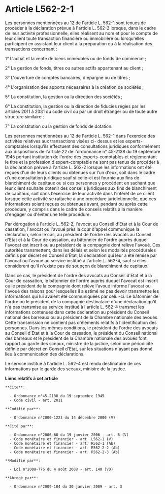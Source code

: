 # Article L562-2-1

Les personnes mentionnées au 12 de l'article L. 562-1 sont tenues de procéder à la déclaration prévue à l'article L. 562-2
lorsque, dans le cadre de leur activité professionnelle, elles réalisent au nom et pour le compte de leur client toute
transaction financière ou immobilière ou lorsqu'elles participent en assistant leur client à la préparation ou à la
réalisation des transactions concernant : 

1° L'achat et la vente de biens immeubles ou de fonds de commerce ; 

2° La gestion de fonds, titres ou autres actifs appartenant au client ; 

3° L'ouverture de comptes bancaires, d'épargne ou de titres ; 

4° L'organisation des apports nécessaires à la création de sociétés ; 

5° La constitution, la gestion ou la direction des sociétés ; 

6° La constitution, la gestion ou la direction de fiducies régies par les articles 2011 à 2031 du code civil ou par un droit
étranger ou de toute autre structure similaire ; 

7° La constitution ou la gestion de fonds de dotation. 

Les personnes mentionnées au 12 de l'article L. 562-1 dans l'exercice des activités relatives aux transactions visées ci-
dessus et les experts-comptables lorsqu'ils effectuent des consultations juridiques conformément aux dispositions de
l'article 22 de l'ordonnance n° 45-2138 du 19 septembre 1945 portant institution de l'ordre des experts-comptables et
réglementant le titre et la profession d'expert-comptable ne sont pas tenus de procéder à la déclaration prévue à l'article
L. 562-2 lorsque les informations ont été reçues d'un de leurs clients ou obtenues sur l'un d'eux, soit dans le cadre d'une
consultation juridique sauf si celle-ci est fournie aux fins de blanchiment de capitaux ou si ces personnes y procèdent en
sachant que leur client souhaite obtenir des conseils juridiques aux fins de blanchiment de capitaux, soit dans l'exercice de
leur activité dans l'intérêt de ce client lorsque cette activité se rattache à une procédure juridictionnelle, que ces
informations soient reçues ou obtenues avant, pendant ou après cette procédure, y compris dans le cadre de conseils relatifs
à la manière d'engager ou d'éviter une telle procédure. 

Par dérogation à l'article L. 562-2, l'avocat au Conseil d'Etat et à la Cour de cassation, l'avocat ou l'avoué près la cour
d'appel communique la déclaration, selon le cas, au président de l'ordre des avocats au Conseil d'Etat et à la Cour de
cassation, au bâtonnier de l'ordre auprès duquel l'avocat est inscrit ou au président de la compagnie dont relève l'avoué.
Ces autorités transmettent, dans les délais et selon les modalités procédurales définis par décret en Conseil d'Etat, la
déclaration qui leur a été remise par l'avocat ou l'avoué au service institué à l'article L. 562-4, sauf si elles considèrent
qu'il n'existe pas de soupçon de blanchiment de capitaux. 

Dans ce cas, le président de l'ordre des avocats au Conseil d'Etat et à la Cour de cassation, le bâtonnier de l'ordre auprès
duquel l'avocat est inscrit ou le président de la compagnie dont relève l'avoué informe l'avocat ou l'avoué des raisons pour
lesquelles il a estimé ne pas devoir transmettre les informations qui lui avaient été communiquées par celui-ci. Le bâtonnier
de l'ordre ou le président de la compagnie destinataire d'une déclaration qu'il n'a pas transmise au service institué à
l'article L. 562-4 transmet les informations contenues dans cette déclaration au président du Conseil national des barreaux
ou au président de la Chambre nationale des avoués. Cette transmission ne contient pas d'éléments relatifs à l'identification
des personnes. Dans les mêmes conditions, le président de l'ordre des avocats au Conseil d'Etat et à la Cour de cassation, le
président du Conseil national des barreaux et le président de la Chambre nationale des avoués font rapport au garde des
sceaux, ministre de la justice, selon une périodicité définie par décret en Conseil d'Etat, sur les situations n'ayant pas
donné lieu à communication des déclarations. 

Le service institué à l'article L. 562-4 est rendu destinataire de ces informations par le garde des sceaux, ministre de la
justice.

**Liens relatifs à cet article**

	**Cite**:

	  - Ordonnance n°45-2138 du 19 septembre 1945
	  - Code civil - art. 2011

	**Codifié par**:

	  - Ordonnance n°2000-1223 du 14 décembre 2000 (V)

	**Cité par**:

	  - Ordonnance n°2006-60 du 19 janvier 2006 - art. 6 (V)
	  - Code monétaire et financier - art. L562-1 (V)
	  - Code monétaire et financier - art. R562-1 (Ab)
	  - Code monétaire et financier - art. R562-2-2 (Ab)
	  - Code monétaire et financier - art. R562-2-3 (Ab)

	**Modifié par**:

	  - Loi n°2008-776 du 4 août 2008 - art. 140 (VD)

	**Abrogé par**:

	  - Ordonnance n°2009-104 du 30 janvier 2009 - art. 3
